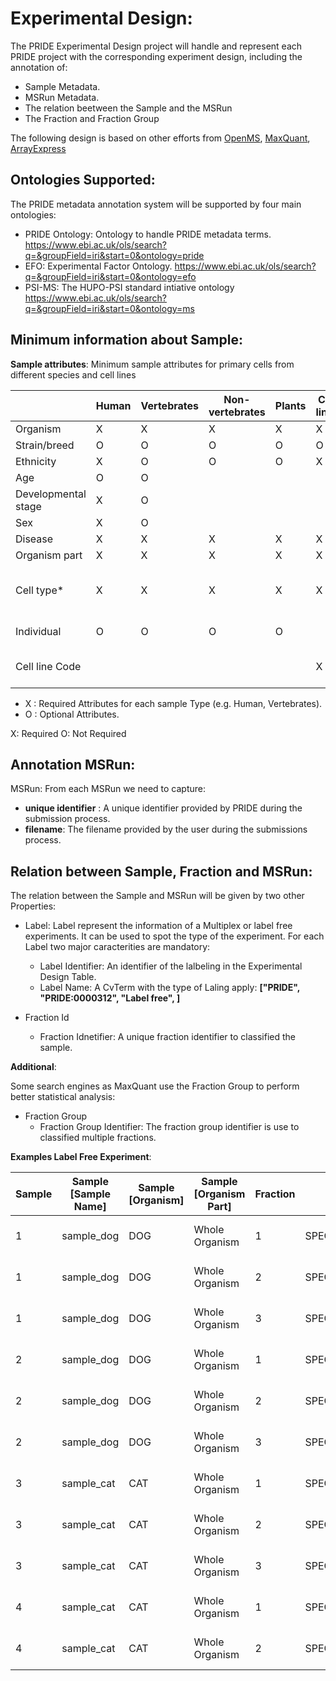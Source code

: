 Experimental Design:
====================

The PRIDE Experimental Design project will handle and represent each PRIDE project with the corresponding experiment design, including the annotation of:

- Sample Metadata.
- MSRun Metadata.
- The relation beetween the Sample and the MSRun
- The Fraction and Fraction Group

The following design is based on other efforts from [OpenMS](external-examples/openms-experimental/OpenMS.md), [MaxQuant](external-examples/maxquant/mqpar-jarnuczak-phospho.xml), [ArrayExpress](external-examples/arrayexpress/ArrayExpress.md)

Ontologies Supported:
---------------------

The PRIDE metadata annotation system will be supported by four main ontologies:

- PRIDE Ontology: Ontology to handle PRIDE metadata terms. https://www.ebi.ac.uk/ols/search?q=&groupField=iri&start=0&ontology=pride
- EFO: Experimental Factor Ontology. https://www.ebi.ac.uk/ols/search?q=&groupField=iri&start=0&ontology=efo
- PSI-MS: The HUPO-PSI standard intiative ontology https://www.ebi.ac.uk/ols/search?q=&groupField=iri&start=0&ontology=ms



Minimum information about Sample:
---------------------------------

**Sample attributes**: Minimum sample attributes for primary cells from different species and cell lines


|                      |Human          	  | Vertebrates               | Non-vertebrates | Plants  | Cell lines | Comment |
|----------------------|------------------|---------------------------|-----------------|---------|------------|---------|
|Organism              |X                 |	  X                       |	 X	            |   X     |     X      |         |
|Strain/breed          |O	              |   O	                   	  |  O              |   O     |     O      |         |
|Ethnicity             |X                 |	  O                       |	 O	            |   O     |     X      |         |
|Age	               |O 	              |   O                       |                 |         |            |         |
|Developmental stage   |X		          |	  O	                      |                 |         |            |         |
|Sex	               |X                 |   O                       |                 |         |            |         |
|Disease	           |X                 |   X		                  |  X              |  X      |     X      |         |
|Organism part	       |X                 |   X                       |  X              |  X      |     X      |         |
|Cell type*	           |X                 |   X                       |  X              |  X      |     X      | * if known, see comment below |
|Individual	           |O                 |	  O		                  |  O              |  O      |            |donor or animal ID |
|Cell line	Code           |                  |                           |                 |         |     X      |name of commercial cell line |

- X : Required Attributes for each sample Type (e.g. Human, Vertebrates).
- O : Optional Attributes.


X: Required
O: Not Required

Annotation MSRun:
-----------------

MSRun: From each MSRun we need to capture:
   - **unique identifier** : A unique identifier provided by PRIDE during the submission process.
   - **filename**: The filename provided by the user during the submissions process.

Relation between Sample, Fraction and MSRun:
--------------------------------------------

The relation between the Sample and MSRun will be given by two other Properties:

- Label: Label represent the information of a Multiplex or label free experiments. It can be used to spot the type of the experiment. For each Label two major caracterities are mandatory:
    - Label Identifier: An identifier of the lalbeling in the Experimental Design Table.
    - Label Name: A CvTerm with the type of Laling apply:  **\["PRIDE", "PRIDE:0000312", "Label free", ]**

- Fraction Id
    - Fraction Idnetifier: A unique fraction identifier to classified the sample.

**Additional**:

Some search engines as MaxQuant use the Fraction Group to perform better statistical analysis:

- Fraction Group
    - Fraction Group Identifier: The fraction group identifier is use to classified multiple fractions.


**Examples Label Free Experiment**:

Sample |Sample \[Sample Name] | Sample \[Organism] | Sample \[Organism Part] |  Fraction    | Spectra_Filepath                             | Label                                        | Technical replicate                 | Note:                |
|------|----------------------|--------------------|-------------------------|--------------|----------------------------------------------|----------------------------------------------|-------------------------------------|----------------------|
| 1    | sample_dog           | DOG                | Whole Organism          |1             | SPECTRAFILE_DOG_F1_TR1.mzML                  | label free sample                            | 1                                   |                      |
| 1    | sample_dog           | DOG                | Whole Organism          |2             | SPECTRAFILE_DOG_F2_TR1.mzML                  | label free sample                            | 1                                   |                      |
| 1    | sample_dog           | DOG                | Whole Organism          |3             | SPECTRAFILE_DOG_F3_TR1.mzML                  | label free sample                            | 1                                   |                      |
| 2    | sample_dog           | DOG                | Whole Organism          |1             | SPECTRAFILE_DOG_F1_TR2.mzML                  | label free sample                            | 1                                   |                      |
| 2    | sample_dog           | DOG                | Whole Organism          |2             | SPECTRAFILE_DOG_F2_TR2.mzML                  | label free sample                            | 1                                   |                      |
| 2    | sample_dog           | DOG                | Whole Organism          |3             | SPECTRAFILE_DOG_F3_TR2.mzML                  | label free sample                            | 1                                   |                      |
| 3    | sample_cat           | CAT                | Whole Organism          |1             | SPECTRAFILE_CAT_F1_TR1.mzML                  | label free sample                            | 1                                   |                      |
| 3    | sample_cat           | CAT                | Whole Organism          |2             | SPECTRAFILE_CAT_F2_TR1.mzML                  | label free sample                            | 1                                   |                      |
| 3    | sample_cat           | CAT                | Whole Organism          |3             | SPECTRAFILE_CAT_F3_TR1.mzML                  | label free sample                            | 1                                   |                      |
| 4    | sample_cat           | CAT                | Whole Organism          |1             | SPECTRAFILE_CAT_F1_TR2.mzML                  | label free sample                            | 1                                   |                      |
| 4    | sample_cat           | CAT                | Whole Organism          |2             | SPECTRAFILE_CAT_F2_TR2.mzML                  | label free sample                            | 1                                   |                      |
